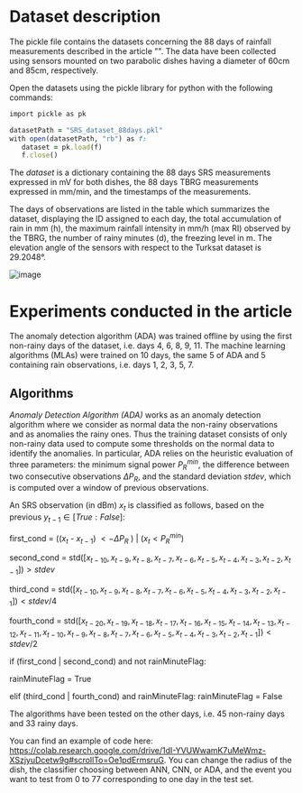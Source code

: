 # Dataset description 
The pickle file contains the datasets concerning the 88 days of rainfall measurements described in the article "". The data have been collected using sensors mounted on two parabolic dishes having a diameter of 60cm and 85cm, respectively. 

Open the datasets using the pickle library for python with the following commands:

```ruby
import pickle as pk 

datasetPath = "SRS_dataset_88days.pkl"  
with open(datasetPath, "rb") as f:  
   dataset = pk.load(f) 
   f.close()  
```

The *dataset* is a dictionary containing the 88 days SRS measurements expressed in mV for both dishes, the 88 days TBRG measurements expressed in mm/min, and the timestamps of the measurements.

The days of observations are listed in the table which summarizes the dataset, displaying the ID assigned to each day, the total accumulation of rain in mm (h), the maximum rainfall
intensity in mm/h (max RI) observed by the TBRG, the number of rainy minutes (d), the freezing level in m. The elevation angle of the sensors with respect to the Turksat dataset is 29.2048°.

![image](https://github.com/cosmiclabunige/SRS_dataset_88_days/assets/114477377/9bbb4f3d-c98d-43a9-9fb2-d91c373d428c)

# Experiments conducted in the article

The anomaly detection algorithm (ADA) was trained offline by using the first non-rainy days of the dataset, i.e. days 4, 6, 8, 9, 11. 
The machine learning algorithms (MLAs) were trained on 10 days, the same 5 of ADA and 5 containing rain observations, i.e. days 1, 2, 3, 5, 7.

## Algorithms

*Anomaly Detection Algorithm (ADA)* works as an anomaly detection algorithm where we consider as normal data the non-rainy observations and as anomalies the rainy ones. Thus the training dataset consists of only non-rainy data used to compute some thresholds on the normal data to identify the anomalies. In particular, ADA relies on the heuristic evaluation of three parameters: the minimum signal power $P_R^{min}$, the difference between two consecutive observations $\Delta P_R$, and the standard deviation $stdev$, which is computed over a window of previous observations. 

An SRS observation (in dBm) $x_t$ is classified as follows, based on the previous $y_{t-1} \in [True: False]$: 

first_cond = (($x_t$ - $x_{t-1}$) $<-\Delta P_R$ ) | ($x_t < P_R^{min}$)

second_cond = std($[x_{t-10}, x_{t-9}, x_{t-8}, x_{t-7}, x_{t-6}, x_{t-5}, x_{t-4}, x_{t-3}, x_{t-2}, x_{t-1}]$)$>stdev$

third_cond = std($[x_{t-10}, x_{t-9}, x_{t-8}, x_{t-7}, x_{t-6}, x_{t-5}, x_{t-4}, x_{t-3}, x_{t-2}, x_{t-1}]$)$<stdev/4$

fourth_cond = std($[x_{t-20},x_{t-19},x_{t-18},x_{t-17},x_{t-16},x_{t-15},x_{t-14},x_{t-13},x_{t-12},x_{t-11},x_{t-10},x_{t-9}, x_{t-8}, x_{t-7}, x_{t-6}, x_{t-5}, x_{t-4}, x_{t-3}, x_{t-2}, x_{t-1}]$)$<stdev/2$

if (first_cond | second_cond) and not rainMinuteFlag:
   
   rainMinuteFlag = True

elif (third_cond | fourth_cond) and rainMinuteFlag:
   rainMinuteFlag = False

The algorithms have been tested on the other days, i.e. 45 non-rainy days and 33 rainy days. 

You can find an example of code here: https://colab.research.google.com/drive/1dI-YVUWwamK7uMeWmz-XSzjyuDcetw9g#scrollTo=Oe1pdErmsruG.
You can change the radius of the dish, the classifier choosing between ANN, CNN, or ADA, and the event you want to test from 0 to 77 corresponding to one day in the test set.

